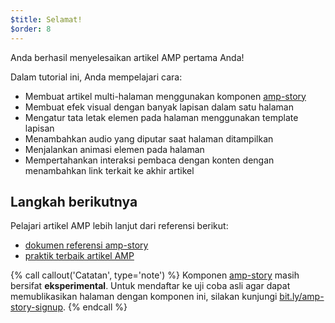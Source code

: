 ```yaml
---
$title: Selamat!
$order: 8
---
```


Anda berhasil menyelesaikan artikel AMP pertama Anda!

Dalam tutorial ini, Anda mempelajari cara:

- Membuat artikel multi-halaman menggunakan komponen [amp-story](/id/docs/reference/components/amp-story.html)
- Membuat efek visual dengan banyak lapisan dalam satu halaman
- Mengatur tata letak elemen pada halaman menggunakan template lapisan
- Menambahkan audio yang diputar saat halaman ditampilkan
- Menjalankan animasi elemen pada halaman
- Mempertahankan interaksi pembaca dengan konten dengan menambahkan link terkait ke akhir artikel

## Langkah berikutnya

Pelajari artikel AMP lebih lanjut dari referensi berikut:

- [dokumen referensi amp-story](/id/docs/reference/components/amp-story.html)
- [praktik terbaik artikel AMP](/id/docs/fundamentals/amp_story_best_practices.html)

{% call callout('Catatan', type='note') %}
Komponen [amp-story](/id/docs/reference/components/amp-story.html) masih bersifat **eksperimental**. Untuk mendaftar ke uji coba asli agar dapat memublikasikan halaman dengan komponen ini, silakan kunjungi <a href="http://bit.ly/amp-story-signup">bit.ly/amp-story-signup</a>.
{% endcall %}
 
